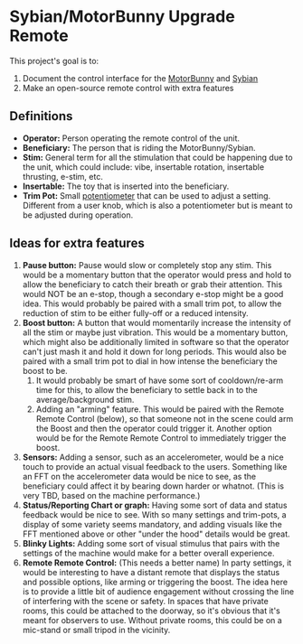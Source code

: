 # Sybian/MotorBunny Upgrade Remote

This project's goal is to:
1. Document the control interface for the [MotorBunny](https://motorbunny.com/products/motorbunny) and [Sybian](https://sybian.com/product/the-sybian/)
2. Make an open-source remote control with extra features

## Definitions

* **Operator:** Person operating the remote control of the unit. 
* **Beneficiary:** The person that is riding the MotorBunny/Sybian.
* **Stim:** General term for all the stimulation that could be happening due to the unit, which could include: vibe, insertable rotation, insertable thrusting, e-stim, etc.
* **Insertable:** The toy that is inserted into the beneficiary. 
* **Trim Pot:** Small [potentiometer](https://en.wikipedia.org/wiki/Potentiometer) that can be used to adjust a setting. Different from a user knob, which is also a potentiometer but is meant to be adjusted during operation. 

## Ideas for extra features

1. **Pause button:** Pause would slow or completely stop any stim.  This would be a momentary button that the operator would press and hold to allow the beneficiary to catch their breath or grab their attention. This would NOT be an e-stop, though a secondary e-stop might be a good idea. This would probably be paired with a small trim pot, to allow the reduction of stim to be either fully-off or a reduced intensity.
2. **Boost button:** A button that would momentarily increase the intensity of all the stim or maybe just vibration.  This would be a momentary button, which might also be additionally limited in software so that the operator can't just mash it and hold it down for long periods.  This would also be paired with a small trim pot to dial in how intense the beneficiary the boost to be.  
    1. It would probably be smart of have some sort of cooldown/re-arm time for this, to allow the beneficiary to settle back in to the average/background stim. 
    2. Adding an "arming" feature.  This would be paired with the Remote Remote Control (below), so that someone not in the scene could arm the Boost and then the operator could trigger it. Another option would be for the Remote Remote Control to immediately trigger the boost. 
3. **Sensors:** Adding a sensor, such as an accelerometer, would be a nice touch to provide an actual visual feedback to the users. Something like an FFT on the accelerometer data would be nice to see, as the beneficiary could affect it by bearing down harder or whatnot. (This is very TBD, based on the machine performance.)
4. **Status/Reporting Chart or graph:** Having some sort of data and status feedback would be nice to see. With so many settings and trim-pots, a display of some variety seems mandatory, and adding visuals like the FFT mentioned above or other "under the hood" details would be great. 
5. **Blinky Lights:** Adding some sort of visual stimulus that pairs with the settings of the machine would make for a better overall experience. 
6. **Remote Remote Control:** (This needs a better name) In party settings, it would be interesting to have a distant remote that displays the status and possible options, like arming or triggering the boost. The idea here is to provide a little bit of audience engagement without crossing the line of interfering with the scene or safety. In spaces that have private rooms, this could be attached to the doorway, so it's obvious that it's meant for observers to use.  Without private rooms, this could be on a mic-stand or small tripod in the vicinity. 

